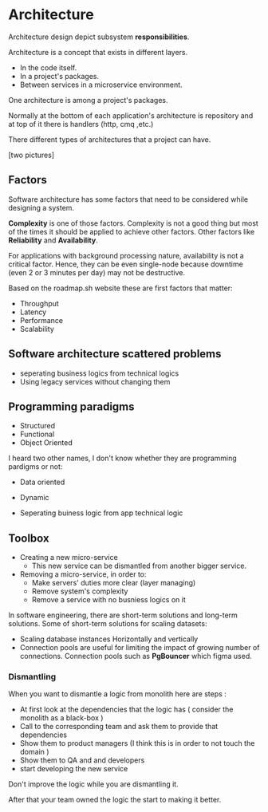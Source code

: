 # Architecture

Architecture design depict subsystem **responsibilities**.

Architecture is a concept that exists in different layers. 
* In the code itself.
* In a project's packages.
* Between services in a microservice environment.

One architecture is among a project's packages. 

Normally at the bottom of each application's architecture is repository and at top of it there is handlers (http, cmq ,etc.)

There different types of architectures that a project can have. 

[two pictures]

## Factors

Software architecture has some factors that need to be considered while designing a system. 

**Complexity** is one of those factors. Complexity is not a good thing but most of the times it should be applied to achieve other factors. Other factors like **Reliability** and **Availability**.

For applications with background processing nature, availability is not a critical factor. Hence, they can be even single-node because downtime (even 2 or 3 minutes per day) may not be destructive.

Based on the roadmap.sh website these are first factors that matter:
- Throughput
- Latency
- Performance
- Scalability

## Software architecture scattered problems 

* seperating business logics from technical logics 
* Using legacy services without changing them

## Programming paradigms

- Structured
- Functional
- Object Oriented

I heard two other names, I don't know whether they are programming pardigms or not:
- Data oriented
- Dynamic

- Seperating buiness logic from app technical logic


## Toolbox

- Creating a new micro-service
    - This new service can be dismantled from another bigger service. 
- Removing a micro-service, in order to:
    - Make servers' duties more clear (layer managing)
    - Remove system's complexity
    - Remove a service with no busniess logics on it

In software engineering, there are short-term solutions and long-term solutions. Some of short-term solutions for scaling datasets: 
- Scaling database instances Horizontally and vertically
- Connection pools are useful for limiting the impact of growing number of connections. Connection pools such as **PgBouncer** which figma used.

### Dismantling 

When you want to dismantle a logic from monolith here are steps : 
- At first look at the dependencies that the logic has ( consider the monolith as a black-box )
- Call to the corresponding team and ask them to provide that dependencies
- Show them to product managers (I think this is in order to not touch the domain )
- Show them to QA and and developers 
- start developing the new service

Don't improve the logic while you are dismantling it. 

After that your team owned the logic the start to making it better.
